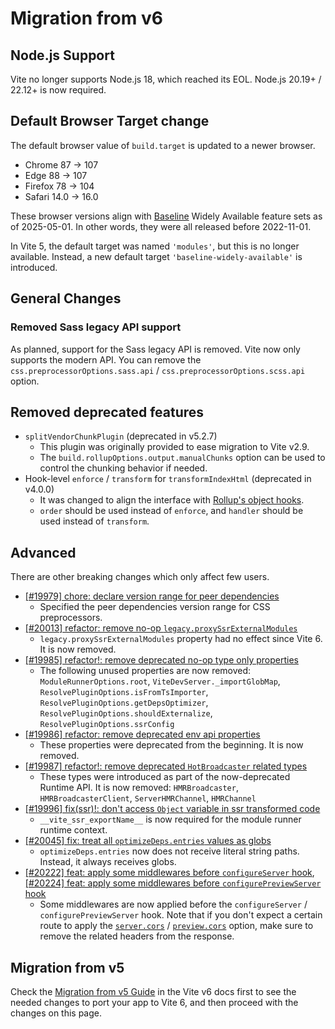 # Migration from v6

## Node.js Support

Vite no longer supports Node.js 18, which reached its EOL. Node.js 20.19+ / 22.12+ is now required.

## Default Browser Target change

The default browser value of `build.target` is updated to a newer browser.

- Chrome 87 → 107
- Edge 88 → 107
- Firefox 78 → 104
- Safari 14.0 → 16.0

These browser versions align with [Baseline](https://web-platform-dx.github.io/web-features/) Widely Available feature sets as of 2025-05-01. In other words, they were all released before 2022-11-01.

In Vite 5, the default target was named `'modules'`, but this is no longer available. Instead, a new default target `'baseline-widely-available'` is introduced.

## General Changes

### Removed Sass legacy API support

As planned, support for the Sass legacy API is removed. Vite now only supports the modern API. You can remove the `css.preprocessorOptions.sass.api` / `css.preprocessorOptions.scss.api` option.

## Removed deprecated features

- `splitVendorChunkPlugin` (deprecated in v5.2.7)
  - This plugin was originally provided to ease migration to Vite v2.9.
  - The `build.rollupOptions.output.manualChunks` option can be used to control the chunking behavior if needed.
- Hook-level `enforce` / `transform` for `transformIndexHtml` (deprecated in v4.0.0)
  - It was changed to align the interface with [Rollup's object hooks](https://rollupjs.org/plugin-development/#build-hooks:~:text=Instead%20of%20a%20function%2C%20hooks%20can%20also%20be%20objects.).
  - `order` should be used instead of `enforce`, and `handler` should be used instead of `transform`.

## Advanced

There are other breaking changes which only affect few users.

- [[#19979] chore: declare version range for peer dependencies](https://github.com/vitejs/vite/pull/19979)
  - Specified the peer dependencies version range for CSS preprocessors.
- [[#20013] refactor: remove no-op `legacy.proxySsrExternalModules`](https://github.com/vitejs/vite/pull/20013)
  - `legacy.proxySsrExternalModules` property had no effect since Vite 6. It is now removed.
- [[#19985] refactor!: remove deprecated no-op type only properties](https://github.com/vitejs/vite/pull/19985)
  - The following unused properties are now removed: `ModuleRunnerOptions.root`, `ViteDevServer._importGlobMap`, `ResolvePluginOptions.isFromTsImporter`, `ResolvePluginOptions.getDepsOptimizer`, `ResolvePluginOptions.shouldExternalize`, `ResolvePluginOptions.ssrConfig`
- [[#19986] refactor: remove deprecated env api properties](https://github.com/vitejs/vite/pull/19986)
  - These properties were deprecated from the beginning. It is now removed.
- [[#19987] refactor!: remove deprecated `HotBroadcaster` related types](https://github.com/vitejs/vite/pull/19987)
  - These types were introduced as part of the now-deprecated Runtime API. It is now removed: `HMRBroadcaster`, `HMRBroadcasterClient`, `ServerHMRChannel`, `HMRChannel`
- [[#19996] fix(ssr)!: don't access `Object` variable in ssr transformed code](https://github.com/vitejs/vite/pull/19996)
  - `__vite_ssr_exportName__` is now required for the module runner runtime context.
- [[#20045] fix: treat all `optimizeDeps.entries` values as globs](https://github.com/vitejs/vite/pull/20045)
  - `optimizeDeps.entries` now does not receive literal string paths. Instead, it always receives globs.
- [[#20222] feat: apply some middlewares before `configureServer` hook](https://github.com/vitejs/vite/pull/20222), [[#20224] feat: apply some middlewares before `configurePreviewServer` hook](https://github.com/vitejs/vite/pull/20224)
  - Some middlewares are now applied before the `configureServer` / `configurePreviewServer` hook. Note that if you don't expect a certain route to apply the [`server.cors`](../config/server-options.md#server-cors) / [`preview.cors`](../config/preview-options.md#preview-cors) option, make sure to remove the related headers from the response.

## Migration from v5

Check the [Migration from v5 Guide](https://v6.vite.dev/guide/migration.html) in the Vite v6 docs first to see the needed changes to port your app to Vite 6, and then proceed with the changes on this page.